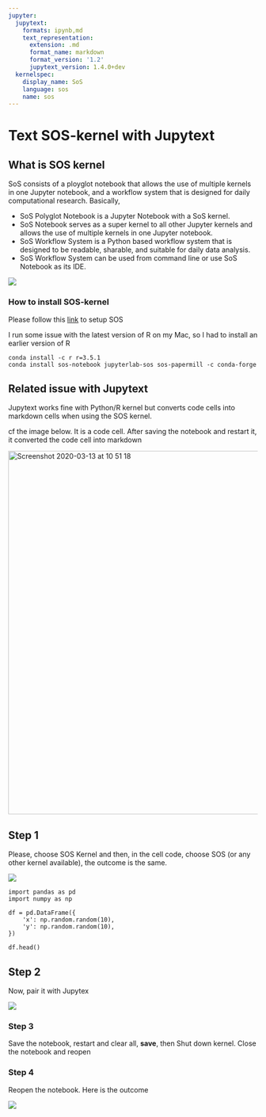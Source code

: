 ```yaml
---
jupyter:
  jupytext:
    formats: ipynb,md
    text_representation:
      extension: .md
      format_name: markdown
      format_version: '1.2'
      jupytext_version: 1.4.0+dev
  kernelspec:
    display_name: SoS
    language: sos
    name: sos
---
```


<!-- #region Collapsed="false" kernel="SoS" -->
# Text SOS-kernel with Jupytext

## What is SOS kernel

SoS consists of a ployglot notebook that allows the use of multiple kernels in one Jupyter notebook, and a workflow system that is designed for daily computational research. Basically,

- SoS Polyglot Notebook is a Jupyter Notebook with a SoS kernel.
- SoS Notebook serves as a super kernel to all other Jupyter kernels and allows the use of multiple kernels in one Jupyter notebook.
- SoS Workflow System is a Python based workflow system that is designed to be readable, sharable, and suitable for daily data analysis.
- SoS Workflow System can be used from command line or use SoS Notebook as its IDE.

![](https://vatlab.github.io/sos-docs/doc/media/SoS_Notebook_and_Workflow.png)

### How to install SOS-kernel

Please follow this [link](https://vatlab.github.io/sos-docs/running.html#Conda-installation) to setup SOS

I run some issue with the latest version of R on my Mac, so I had to install an earlier version of R

```
conda install -c r r=3.5.1
conda install sos-notebook jupyterlab-sos sos-papermill -c conda-forge
```

## Related issue with Jupytext

Jupytext works fine with Python/R kernel but converts code cells into markdown cells when using the SOS kernel.

cf the image below. It is a code cell. After saving the notebook and restart it, it converted the code cell into markdown

<img width="734" alt="Screenshot 2020-03-13 at 10 51 18" src="https://user-images.githubusercontent.com/33351426/76610049-9e704600-6518-11ea-861e-b4f691d1a478.png">
<!-- #endregion -->

<!-- #region Collapsed="false" kernel="SoS" -->
## Step 1

Please, choose SOS Kernel and then, in the cell code, choose SOS (or any other kernel available), the outcome is the same.

![](https://drive.google.com/uc?export=view&id=1OtyxfwoRyVK23XHnmd9JR-crBgHBL5mt)
<!-- #endregion -->

```sos Collapsed="false" kernel="SoS"
import pandas as pd 
import numpy as np

df = pd.DataFrame({
    'x': np.random.random(10),
    'y': np.random.random(10),
})
```

```sos kernel="SoS"
df.head()
```

<!-- #region Collapsed="false" kernel="python3" -->
## Step 2

Now, pair it with Jupytex

![](https://drive.google.com/uc?export=view&id=1Wtx-YPAXY8HWHqzCcy4iIgHpzt_9emEn)
<!-- #endregion -->

<!-- #region Collapsed="false" kernel="python3" -->
### Step 3

Save the notebook, restart and clear all, **save**, then Shut down kernel. Close the notebook and reopen
<!-- #endregion -->

<!-- #region Collapsed="false" kernel="python3" -->
### Step 4

Reopen the notebook. Here is the outcome

![](https://drive.google.com/uc?export=view&id=12C70unbSPv0gHCZaCICEUy7kO7wM93JH)


<!-- #endregion -->

